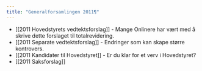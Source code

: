 ```yaml
---
title: "Generalforsamlingen 2011¶"
---
```


* [[2011 Hovedstyrets vedtektsforslag]] - Mange Onlinere har vært med å skrive dette forslaget til totalrevidering.
* [[2011 Separate vedtektsforslag]] - Endringer som kan skape større kontrovers.
* [[2011 Kandidater til Hovedstyret]] - Er du klar for et verv i Hovedstyret?
* [[2011 Saksforslag]]